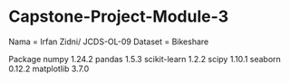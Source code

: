 # Capstone-Project-Module-3

Nama = Irfan Zidni/ JCDS-OL-09
Dataset = Bikeshare

Package
numpy 1.24.2
pandas 1.5.3
scikit-learn 1.2.2
scipy 1.10.1
seaborn 0.12.2
matplotlib 3.7.0
